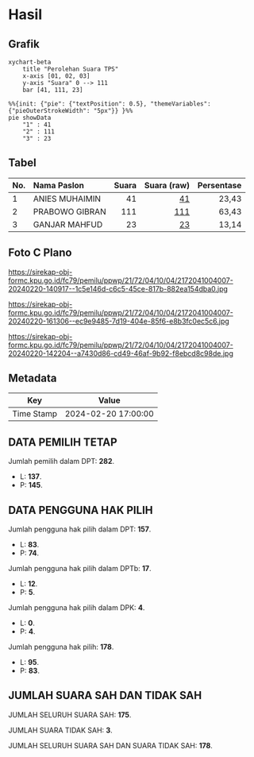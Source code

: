 # Hasil

## Grafik

```mermaid
xychart-beta
    title "Perolehan Suara TPS"
    x-axis [01, 02, 03]
    y-axis "Suara" 0 --> 111
    bar [41, 111, 23]
```

```mermaid
%%{init: {"pie": {"textPosition": 0.5}, "themeVariables": {"pieOuterStrokeWidth": "5px"}} }%%
pie showData
    "1" : 41
    "2" : 111
    "3" : 23
```

## Tabel

| No. | Nama Paslon    | Suara | Suara (raw) | Persentase |
|:--- |:-------------- | -----:| -----------:| ----------:|
| 1   | ANIES MUHAIMIN | 41    | [41][p-1]   | 23,43      |
| 2   | PRABOWO GIBRAN | 111   | [111][p-2]  | 63,43      |
| 3   | GANJAR MAHFUD  | 23    | [23][p-3]   | 13,14      |


[p-1]: https://github.com/gigit-pemilu/pemilu-2024-21-kepulauan-riau/blob/main/pilpres/hitung-suara/sub/21-kepulauan-riau/sub/72-kota-tanjung-pinang/sub/04-bukit-bestari/sub/1004-sei-jang/sub/007-tps/sub/paslon-1.txt
[p-2]: https://github.com/gigit-pemilu/pemilu-2024-21-kepulauan-riau/blob/main/pilpres/hitung-suara/sub/21-kepulauan-riau/sub/72-kota-tanjung-pinang/sub/04-bukit-bestari/sub/1004-sei-jang/sub/007-tps/sub/paslon-2.txt
[p-3]: https://github.com/gigit-pemilu/pemilu-2024-21-kepulauan-riau/blob/main/pilpres/hitung-suara/sub/21-kepulauan-riau/sub/72-kota-tanjung-pinang/sub/04-bukit-bestari/sub/1004-sei-jang/sub/007-tps/sub/paslon-3.txt

## Foto C Plano

https://sirekap-obj-formc.kpu.go.id/fc79/pemilu/ppwp/21/72/04/10/04/2172041004007-20240220-140917--1c5e146d-c6c5-45ce-817b-882ea154dba0.jpg

https://sirekap-obj-formc.kpu.go.id/fc79/pemilu/ppwp/21/72/04/10/04/2172041004007-20240220-161306--ec9e9485-7d19-404e-85f6-e8b3fc0ec5c6.jpg

https://sirekap-obj-formc.kpu.go.id/fc79/pemilu/ppwp/21/72/04/10/04/2172041004007-20240220-142204--a7430d86-cd49-46af-9b92-f8ebcd8c98de.jpg


## Metadata

| Key        | Value               |
| ---------- | ------------------- |
| Time Stamp | 2024-02-20 17:00:00 |


## DATA PEMILIH TETAP

Jumlah pemilih dalam DPT: **282**.
 * L: **137**.
 * P: **145**.

## DATA PENGGUNA HAK PILIH

Jumlah pengguna hak pilih dalam DPT: **157**.
 * L: **83**.
 * P: **74**.

Jumlah pengguna hak pilih dalam DPTb: **17**.
 * L: **12**.
 * P: **5**.

Jumlah pengguna hak pilih dalam DPK: **4**.
 * L: **0**.
 * P: **4**.

Jumlah pengguna hak pilih: **178**.
 * L: **95**.
 * P: **83**.

## JUMLAH SUARA SAH DAN TIDAK SAH

JUMLAH SELURUH SUARA SAH: **175**.

JUMLAH SUARA TIDAK SAH: **3**.

JUMLAH SELURUH SUARA SAH DAN SUARA TIDAK SAH: **178**.


